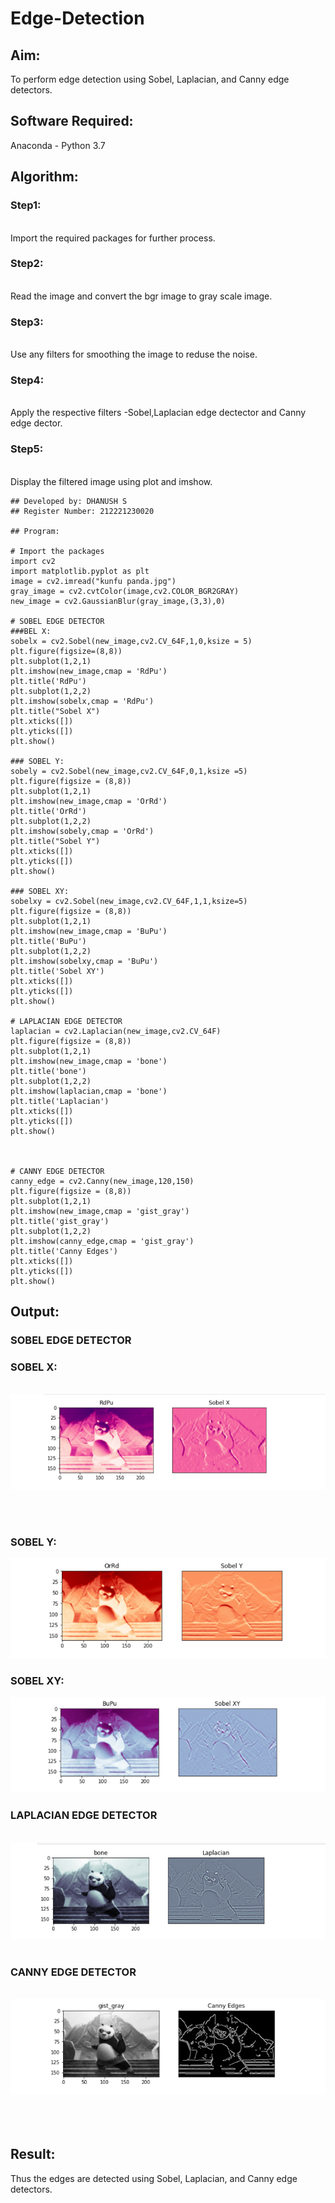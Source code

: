 # Edge-Detection
## Aim:
To perform edge detection using Sobel, Laplacian, and Canny edge detectors.

## Software Required:
Anaconda - Python 3.7

## Algorithm:
### Step1:
<br>Import the required packages for further process.


### Step2:
<br>Read the image and convert the bgr image to gray scale image.

### Step3:
<br>Use any filters for smoothing the image to reduse the noise.

### Step4:
<br>Apply the respective filters -Sobel,Laplacian edge dectector and Canny edge dector.

### Step5:
<br>Display the filtered image using plot and imshow.

 ````
## Developed by: DHANUSH S
## Register Number: 212221230020

## Program:

# Import the packages
import cv2
import matplotlib.pyplot as plt
image = cv2.imread("kunfu panda.jpg")
gray_image = cv2.cvtColor(image,cv2.COLOR_BGR2GRAY)
new_image = cv2.GaussianBlur(gray_image,(3,3),0)

# SOBEL EDGE DETECTOR
###BEL X:
sobelx = cv2.Sobel(new_image,cv2.CV_64F,1,0,ksize = 5)
plt.figure(figsize=(8,8))
plt.subplot(1,2,1)
plt.imshow(new_image,cmap = 'RdPu')
plt.title('RdPu')
plt.subplot(1,2,2)
plt.imshow(sobelx,cmap = 'RdPu')
plt.title("Sobel X")
plt.xticks([])
plt.yticks([])
plt.show()

### SOBEL Y:
sobely = cv2.Sobel(new_image,cv2.CV_64F,0,1,ksize =5)
plt.figure(figsize = (8,8))
plt.subplot(1,2,1)
plt.imshow(new_image,cmap = 'OrRd')
plt.title('OrRd')
plt.subplot(1,2,2)
plt.imshow(sobely,cmap = 'OrRd')
plt.title("Sobel Y")
plt.xticks([])
plt.yticks([])
plt.show()

### SOBEL XY:
sobelxy = cv2.Sobel(new_image,cv2.CV_64F,1,1,ksize=5)
plt.figure(figsize = (8,8))
plt.subplot(1,2,1)
plt.imshow(new_image,cmap = 'BuPu')
plt.title('BuPu')
plt.subplot(1,2,2)
plt.imshow(sobelxy,cmap = 'BuPu')
plt.title('Sobel XY')
plt.xticks([])
plt.yticks([])
plt.show()

# LAPLACIAN EDGE DETECTOR
laplacian = cv2.Laplacian(new_image,cv2.CV_64F)
plt.figure(figsize = (8,8))
plt.subplot(1,2,1)
plt.imshow(new_image,cmap = 'bone')
plt.title('bone')
plt.subplot(1,2,2)
plt.imshow(laplacian,cmap = 'bone')
plt.title('Laplacian')
plt.xticks([])
plt.yticks([])
plt.show()



# CANNY EDGE DETECTOR
canny_edge = cv2.Canny(new_image,120,150)
plt.figure(figsize = (8,8))
plt.subplot(1,2,1)
plt.imshow(new_image,cmap = 'gist_gray')
plt.title('gist_gray')
plt.subplot(1,2,2)
plt.imshow(canny_edge,cmap = 'gist_gray')
plt.title('Canny Edges')
plt.xticks([])
plt.yticks([])
plt.show()

````
## Output:
### SOBEL EDGE DETECTOR

### SOBEL X:
<br>![output](panda06.png)

<br>
<br>
 

 ### SOBEL Y:
![output](panda01.png)

### SOBEL XY:
![output](panda02.png)
### LAPLACIAN EDGE DETECTOR
<br>![output](panda03.png)
<br>
<br>

### CANNY EDGE DETECTOR
<br>![output](panda04.png)
<br>
<br>
<br>
<br>

## Result:
Thus the edges are detected using Sobel, Laplacian, and Canny edge detectors.
